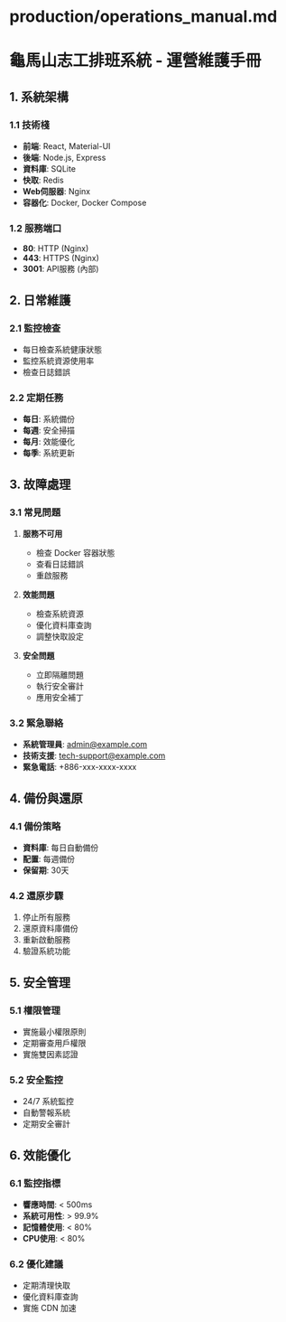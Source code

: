 # production/operations_manual.md

# 龜馬山志工排班系統 - 運營維護手冊

## 1. 系統架構

### 1.1 技術棧
- **前端**: React, Material-UI
- **後端**: Node.js, Express
- **資料庫**: SQLite
- **快取**: Redis
- **Web伺服器**: Nginx
- **容器化**: Docker, Docker Compose

### 1.2 服務端口
- **80**: HTTP (Nginx)
- **443**: HTTPS (Nginx)
- **3001**: API服務 (內部)

## 2. 日常維護

### 2.1 監控檢查
- 每日檢查系統健康狀態
- 監控系統資源使用率
- 檢查日誌錯誤

### 2.2 定期任務
- **每日**: 系統備份
- **每週**: 安全掃描
- **每月**: 效能優化
- **每季**: 系統更新

## 3. 故障處理

### 3.1 常見問題
1. **服務不可用**
   - 檢查 Docker 容器狀態
   - 查看日誌錯誤
   - 重啟服務

2. **效能問題**
   - 檢查系統資源
   - 優化資料庫查詢
   - 調整快取設定

3. **安全問題**
   - 立即隔離問題
   - 執行安全審計
   - 應用安全補丁

### 3.2 緊急聯絡
- **系統管理員**: admin@example.com
- **技術支援**: tech-support@example.com
- **緊急電話**: +886-xxx-xxxx-xxxx

## 4. 備份與還原

### 4.1 備份策略
- **資料庫**: 每日自動備份
- **配置**: 每週備份
- **保留期**: 30天

### 4.2 還原步驟
1. 停止所有服務
2. 還原資料庫備份
3. 重新啟動服務
4. 驗證系統功能

## 5. 安全管理

### 5.1 權限管理
- 實施最小權限原則
- 定期審查用戶權限
- 實施雙因素認證

### 5.2 安全監控
- 24/7 系統監控
- 自動警報系統
- 定期安全審計

## 6. 效能優化

### 6.1 監控指標
- **響應時間**: < 500ms
- **系統可用性**: > 99.9%
- **記憶體使用**: < 80%
- **CPU使用**: < 80%

### 6.2 優化建議
- 定期清理快取
- 優化資料庫查詢
- 實施 CDN 加速
